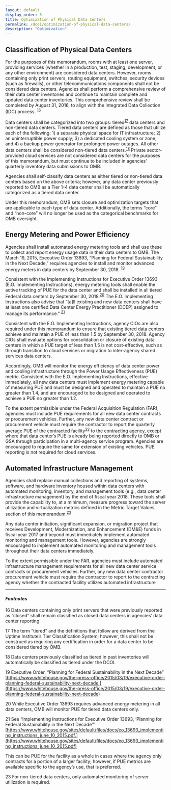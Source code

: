 ```yaml
---
layout: default
display_order: 5
title: Optimization of Physical Data Centers
permalink: /dcoi/optimization-of-physical-data-centers/
description: "Optimization"
--- 
```


## Classification of Physical Data Centers

For the purposes of this memorandum, rooms with at least one server, providing services (whether in a production, test, staging, development, or any other environment) are considered data centers. However, rooms containing only print servers, routing equipment, switches, security devices (such as firewalls), or other telecommunications components shall not be considered data centers. Agencies shall perform a comprehensive review of their data center inventories and continue to maintain complete and updated data center inventories. This comprehensive review shall be completed by August 31, 2016, to align with the Integrated Data Collection (IDC) process. <sup>[16](#16)</sup>

Data centers shall be categorized into two groups: tiered<sup>[17](#17)</sup> data centers and non-tiered data centers.  Tiered data centers are defined as those that utilize each of the following: 1) a separate physical space for IT infrastructure; 2) an uninterruptible power supply; 3) a dedicated cooling system or zone; and 4) a backup power generator for prolonged power outages. All other data centers shall be considered non-tiered data centers.<sup>[18](#18)</sup> Private sector-provided cloud services are not considered data centers for the purposes of this memorandum, but must continue to be included in agencies’ quarterly inventory data submissions to OMB.

Agencies shall self-classify data centers as either tiered or non-tiered data centers based on the above criteria; however, any data center previously reported to OMB as a Tier 1-4 data center shall be automatically categorized as a tiered data center.

Under this memorandum, OMB sets closure and optimization targets that are applicable to each type of data center. Additionally, the terms “core” and “non-core” will no longer be used as the categorical benchmarks for OMB oversight.

## Energy Metering and Power Efficiency

Agencies shall install automated energy metering tools and shall use these to collect and report energy usage data in their data centers to OMB. The March 19, 2015, Executive Order 13693, “Planning for Federal Sustainability in the Next Decade,” requires agencies to install and monitor advanced energy meters in data centers by September 30, 2018. <sup>[19](#19)</sup>

Consistent with the Implementing Instructions for Executive Order 13693 (E.O. Implementing Instructions), energy metering tools shall enable the active tracking of PUE for the data center and shall be installed in all tiered Federal data centers by September 30, 2018.<sup>[20](#20)</sup> The E.O. Implementing Instructions also advise that “[a]ll existing and new data centers shall have at least one certified Data Center Energy Practitioner (DCEP) assigned to manage its performance.” <sup>[21](#21)</sup>

Consistent with the E.O. Implementing Instructions, agency CIOs are also required under this memorandum to ensure that existing tiered data centers achieve and maintain a PUE of less than 1.5 by September 30, 2018.  Agency CIOs shall evaluate options for consolidation or closure of existing data centers in which a PUE target of less than 1.5 is not cost-effective, such as through transition to cloud services or migration to inter-agency shared services data centers.

Accordingly, OMB will monitor the energy efficiency of data center power and cooling infrastructure through the Power Usage Effectiveness (PUE) metric. Consistent with the E.O. Implementing Instructions, effective immediately, all new data centers must implement energy metering capable of measuring PUE and must be designed and operated to maintain a PUE no greater than 1.4, and are encouraged to be designed and operated to achieve a PUE no greater than 1.2. 

To the extent permissible under the Federal Acquisition Regulation (FAR), agencies must include PUE requirements for all new data center contracts or procurement vehicles. Further, any new data center contract or procurement vehicle must require the contractor to report the quarterly average PUE of the contracted facility<sup>[22](#22)</sup> to the contracting agency, except where that data center’s PUE is already being reported directly to OMB or GSA through participation in a multi-agency service program. Agencies are encouraged to require the same for extension of existing vehicles.  PUE reporting is not required for cloud services.

## Automated Infrastructure Management

Agencies shall replace manual collections and reporting of systems, software, and hardware inventory housed within data centers with automated monitoring, inventory, and management tools (e.g., data center infrastructure management) by the end of fiscal year 2018.  These tools shall provide the capability to, at a minimum, measure progress toward the server utilization and virtualization metrics defined in the Metric Target Values section of this memorandum.<sup>[23](#23)</sup>

Any data center initiation, significant expansion, or migration project that receives Development, Modernization, and Enhancement (DM&E) funds in fiscal year 2017 and beyond must immediately implement automated monitoring and management tools. However, agencies are strongly encouraged to implement automated monitoring and management tools throughout their data centers immediately. 

To the extent permissible under the FAR, agencies must include automated infrastructure management requirements for all new data center service contracts or procurement vehicles. Further, any new data center contractor procurement vehicle must require the contractor to report to the contracting agency whether the contracted facility utilizes automated infrastructure 

***

#### *Footnotes*

<a name="16">16</a> Data centers containing only print servers that were previously reported as “closed” shall remain classified as closed data centers in agencies’ data center reporting.

<a name="17">17</a> The term “tiered” and the definitions that follow are derived from the Uptime Institute’s Tier Classification System; however, this shall not be construed as requiring any certification in order for a data center to be considered tiered by OMB.

<a name="18">18</a> Data centers previously classified as tiered in past inventories will automatically be classified as tiered under the DCOI.

<a name="19">19</a> Executive Order, “Planning for Federal Sustainability in the Next Decade” [https://www.whitehouse.gov/the-press-office/2015/03/19/executive-order-planning-federal-sustainability-next-decade.](https://www.whitehouse.gov/the-press-office/2015/03/19/executive-order-planning-federal-sustainability-next-decade)  

<a name="20">20</a> While Executive Order 13693 requires advanced energy metering in all data centers, OMB will monitor PUE for tiered data centers only.

<a name="21">21</a> See “Implementing Instructions for Executive Order 13693, ‘Planning for Federal Sustainability in the Next Decade’” [https://www.whitehouse.gov/sites/default/files/docs/eo_13693_implementing_instructions_june_10_2015.pdf.](https://www.whitehouse.gov/sites/default/files/docs/eo_13693_implementing_instructions_june_10_2015.pdf) 

<a name="22>20</a"> This can be PUE for the facility as a whole in cases where the agency only contracts for a portion of a larger facility; however, if PUE metrics are available specific to the agency’s use, that is preferred.

<a name="23">23</a> For non-tiered data centers, only automated monitoring of server utilization is required.
